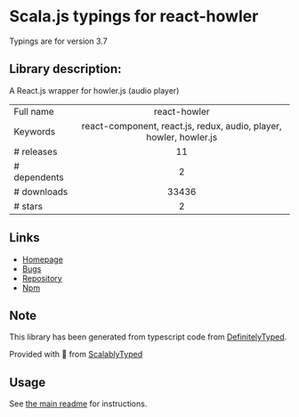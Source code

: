 
# Scala.js typings for react-howler

Typings are for version 3.7

## Library description:
A React.js wrapper for howler.js (audio player)

|                    |                 |
| ------------------ | :-------------: |
| Full name          | react-howler |
| Keywords           | react-component, react.js, redux, audio, player, howler, howler.js |
| # releases         | 11 |
| # dependents       | 2 |
| # downloads        | 33436 |
| # stars            | 2 |

## Links
- [Homepage](https://github.com/thangngoc89/react-howler#readme)
- [Bugs](https://github.com/thangngoc89/react-howler/issues)
- [Repository](https://github.com/thangngoc89/react-howler)
- [Npm](https://www.npmjs.com/package/react-howler)
    


## Note
This library has been generated from typescript code from [DefinitelyTyped](https://definitelytyped.org).

Provided with :purple_heart: from [ScalablyTyped](https://github.com/oyvindberg/ScalablyTyped)

## Usage
See [the main readme](../../readme.md) for instructions.


